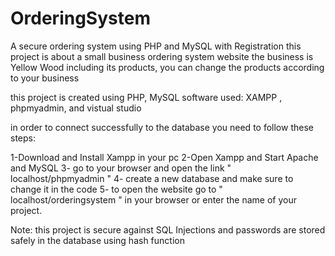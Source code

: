 # OrderingSystem
A secure ordering system using PHP and MySQL with Registration 
this project is about a small business ordering system website
the business is Yellow Wood including its products, you can change the products according to your business

this project is created using PHP, MySQL
software used: XAMPP , phpmyadmin, and vistual studio

in order to connect successfully to the database you need to follow these steps:

1-Download and Install Xampp in your pc
2-Open Xampp and Start Apache and MySQL
3- go to your browser and open the link " localhost/phpmyadmin "
4- create a new database and make sure to change it in the code
5- to open the website go to " localhost/orderingsystem " in your browser or enter the name of your project.

Note:
this project is secure against SQL Injections and passwords are stored safely in the database using hash function
